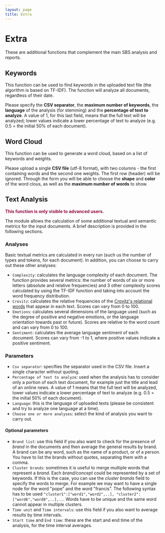 ```yaml
---
layout: page
title: Extra
---
```


# Extra
These are additional functions that complement the main SBS analysis and reports.

## Keywords

This function can be used to find keywords in the uploaded text file (the algorithm is based on TF-IDF). The function will analyze all documents, regardless of their date.

Please specify the **CSV separator**, the **maximum number of keywords**, the **language** of the analysis (for stemming) and the **percentage of text to analyze**. A value of 1, for this last field, means that the full text will be analyzed; lower values indicate a lower percentage of text to analyze (e.g. 0.5 = the initial 50% of each document).

## Word Cloud

This function can be used to generate a word cloud, based on a list of keywords and weights.

Please upload a single **CSV file** (utf-8 format), with two columns - the first containing words and the second one weights. The first row (header) will be ignored. Through the form you will be able to choose the **shape** and **color** of the word clous, as well as the **maximum number of words** to show.

## Text Analysis
<span style="color:#900C3F">**This function is only visible to advanced users.**</span>

The module allows the calculation of some additional textual and semantic metrics for the input documents. A brief description is provided in the following sections.

### Analyses

Basic textual metrics are calculated in every run (such us the number of types and tokens, for each document). In addition, you can choose to carry out these other analyses:

- `Complexity`: calculates the language complexity of each document. The function provides several metrics: the number of words of six or more letters (absolute and relative frequencies) and 3 other complexity scores calculated by using the TF-IDF function and taking into account the word frequency distribution.
- `Crovitz`: calculates the relative frequencies of the [Crovitz's relational words](https://doi.org/10.1007/s11135-020-01038-x) that appear in each text. Scores can vary from 0 to 100.
- `Emotions`: calculates several dimensions of the language used (such as the degree of positive and negative emotions, or the language orientation towards past or future). Scores are relative to the word count and can vary from 0 to 100.
- `Sentiment`: calculates the average language sentiment of each document. Scores can vary from -1 to 1, where positive values indicate a positive sentiment.

### Parameters

- `Csv separator`: specifies the separator used in the CSV file. Insert a single character without quoting.
- `Percentage of text to analyze`: used when the analysis has to consider only a portion of each text document, for example just the title and lead of an online news. A value of 1 means that the full text will be analyzed, lower values indicate a lower percentage of text to analyze (e.g. 0.5 = the initial 50% of each document).
- `Language`: this is the language of uploaded texts (please be consistent and try to analyze one language at a time). 
- `Choose one or more analyses`: select the kind of analysis you want to carry out.

#### Optional parameters

- `Brand list`: use this field if you also want to check for the presence of *brand* in the documents and then average the general results by brand. A brand can be any word, such as the name of a product, or of a person. You have to list the brands without quotes, separating them with a comma.
- `Cluster brands`: sometimes it is useful to merge multiple words that represent a *brand*. Each *brand/concept* could be represented by a set of keywords. If this is the case, you can use the *cluster brands* field to specify the words to merge. For example we may want to have a single node for the word "pope" and the word "francis". The following syntax has to be used `"cluster1":["word1","word2",..], "cluster2":["word6","word8",..],..`. Words have to be unique and the same word cannot appear in multiple clusters.
- `Time unit` and `Time intervals`: use this field if you also want to average results by time intervals.
- `Start time` and `End time`: these are the start and end time of the analysis, for the time interval averages.

